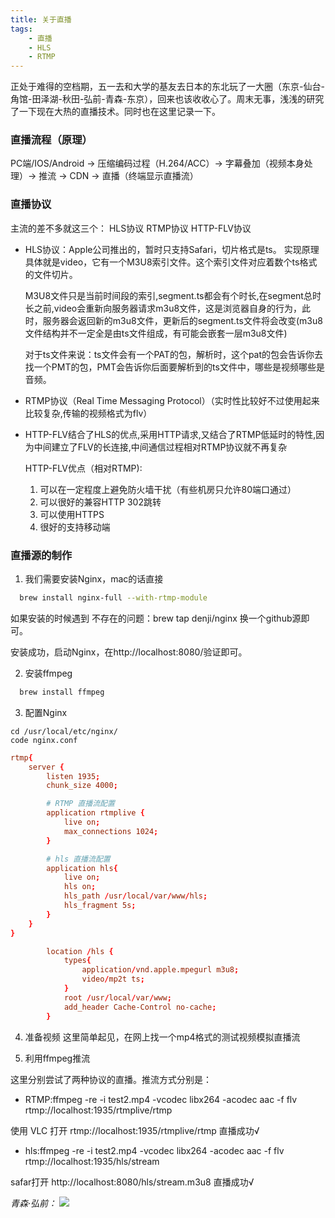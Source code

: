```yaml
---
title: 关于直播
tags: 
    - 直播
    - HLS
    - RTMP
---
```


正处于难得的空档期，五一去和大学的基友去日本的东北玩了一大圈（东京-仙台-角馆-田泽湖-秋田-弘前-青森-东京），回来也该收收心了。周末无事，浅浅的研究了一下现在大热的直播技术。同时也在这里记录一下。

### 直播流程（原理）

PC端/IOS/Android -> 压缩编码过程（H.264/ACC）-> 字幕叠加（视频本身处理）-> 推流 -> CDN -> 直播（终端显示直播流）

<!-- more -->

### 直播协议
主流的差不多就这三个：
HLS协议 RTMP协议 HTTP-FLV协议

- HLS协议：Apple公司推出的，暂时只支持Safari，切片格式是ts。
实现原理具体就是video，它有一个M3U8索引文件。这个索引文件对应着数个ts格式的文件切片。

  M3U8文件只是当前时间段的索引,segment.ts都会有个时长,在segment总时长之前,video会重新向服务器请求m3u8文件，这是浏览器自身的行为，此时，服务器会返回新的m3u8文件，更新后的segment.ts文件将会改变(m3u8文件结构并不一定全是由ts文件组成，有可能会嵌套一层m3u8文件)

  对于ts文件来说：ts文件会有一个PAT的包，解析时，这个pat的包会告诉你去找一个PMT的包，PMT会告诉你后面要解析到的ts文件中，哪些是视频哪些是音频。

- RTMP协议（Real Time Messaging Protocol）（实时性比较好不过使用起来比较复杂,传输的视频格式为flv）

- HTTP-FLV结合了HLS的优点,采用HTTP请求,又结合了RTMP低延时的特性,因为中间建立了FLV的长连接,中间通信过程相对RTMP协议就不再复杂

  HTTP-FLV优点（相对RTMP):
  1. 可以在一定程度上避免防火墙干扰（有些机房只允许80端口通过）
  2. 可以很好的兼容HTTP 302跳转
  3. 可以使用HTTPS
  4. 很好的支持移动端


### 直播源的制作
1. 我们需要安装Nginx，mac的话直接
```bash
  brew install nginx-full --with-rtmp-module
```
如果安装的时候遇到 不存在的问题：brew tap denji/nginx 换一个github源即可。

安装成功，启动Nginx，在http://localhost:8080/验证即可。

2. 安装ffmpeg

```bash
  brew install ffmpeg
```

3. 配置Nginx
```
cd /usr/local/etc/nginx/
code nginx.conf
```
```conf
rtmp{
    server {
        listen 1935;
        chunk_size 4000;

        # RTMP 直播流配置
        application rtmplive {
            live on;
            max_connections 1024;
        }

        # hls 直播流配置
        application hls{
            live on;
            hls on;
            hls_path /usr/local/var/www/hls;
            hls_fragment 5s;
        }
    }
}

```
```conf
        location /hls {
            types{
                application/vnd.apple.mpegurl m3u8;
                video/mp2t ts;
            }
            root /usr/local/var/www;
            add_header Cache-Control no-cache;
        }
```

4. 准备视频
这里简单起见，在网上找一个mp4格式的测试视频模拟直播流

5. 利用ffmpeg推流

这里分别尝试了两种协议的直播。推流方式分别是：
- RTMP:ffmpeg -re -i test2.mp4 -vcodec libx264 -acodec aac -f flv rtmp://localhost:1935/rtmplive/rtmp


使用 VLC 打开 rtmp://localhost:1935/rtmplive/rtmp 直播成功√

- hls:ffmpeg -re -i test2.mp4 -vcodec libx264 -acodec aac -f flv rtmp://localhost:1935/hls/stream

safar打开 http://localhost:8080/hls/stream.m3u8  直播成功√

*青森·弘前：*
![](/assets/blogImg/20170514-1.jpg)
